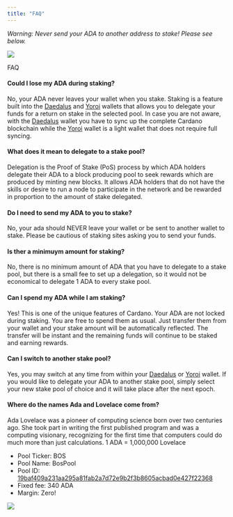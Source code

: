 ```yaml
---
title: "FAQ"
---
```


*Warning: Never send your ADA to another address to stake!  Please see below.*

![](https://crypto.rogerjbos.com/cardano_logo1.png)

FAQ

#### Could I lose my ADA during staking?
No, your ADA never leaves your wallet when you stake. Staking is a feature built into the [Daedalus](https://daedaluswallet.io/) and [Yoroi](https://yoroi-wallet.com) wallets that allows you to delegate your funds for a return on stake in the selected pool.  In case you are not aware, with the [Daedalus](https://daedaluswallet.io/) wallet you have to sync up the complete Cardano blockchain while the [Yoroi](https://yoroi-wallet.com) wallet is a light wallet that does not require full syncing.

#### What does it mean to delegate to a stake pool?
Delegation is the Proof of Stake (PoS) process by which ADA holders delegate their ADA to a block producing pool to seek rewards which are produced by minting new blocks.  It allows ADA holders that do not have the skills or desire to run a node to participate in the network and be rewarded in proportion to the amount of stake delegated.

#### Do I need to send my ADA to you to stake?
No, your ada should NEVER leave your wallet or be sent to another wallet to stake. Please be cautious of staking sites asking you to send your funds.

#### Is ther a minimuym amount for staking?
No, there is no minimum amount of ADA that you have to delegate to a stake pool, but there is a small fee to set up a delegation, so it would not be economical to delegate 1 ADA to every stake pool.

#### Can I spend my ADA while I am staking?
Yes!  This is one of the unique features of Cardano.  Your ADA are not locked during staking.  You are free to spend them as usual.  Just transfer them from your wallet and your stake amount will be automatically reflected.  The transfer will be instant and the remaining funds will continue to be staked and earning rewards.

#### Can I switch to another stake pool?
Yes, you may switch at any time from within your [Daedalus](https://daedaluswallet.io/) or [Yoroi](https://yoroi-wallet.com) wallet.  If you would like to delegate your ADA to another stake pool, simply select your new stake pool of choice and it will take place after the next epoch.

#### Where do the names Ada and Lovelace come from?
Ada Lovelace was a pioneer of computing science born over two centuries ago.  She took part in writing the first published program and was a computing visionary, recognizing for the first time that computers could do much more than just calculations.  1 ADA = 1,000,000 Lovelace

* Pool Ticker: BOS
* Pool Name: BosPool
* Pool ID: [19baf409a231aa295a81fab2a7d72e9b2f3b8605acbad0e427f22368](https://adapools.org/pool/19baf409a231aa295a81fab2a7d72e9b2f3b8605acbad0e427f22368)
* Fixed fee: 340 ADA
* Margin: Zero! 

![](https://crypto.rogerjbos.com/cardano-ada-logo.svg)
